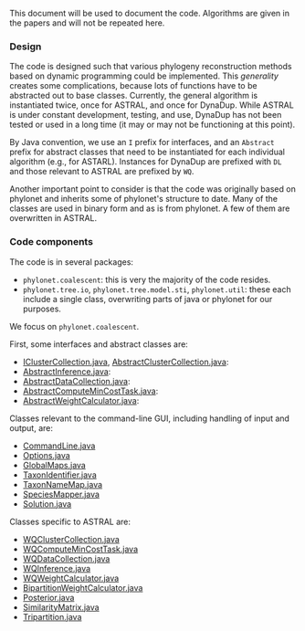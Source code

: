 This document will be used to document the code. Algorithms are given in the papers and will not be repeated here. 

### Design

The code is designed such that various phylogeny reconstruction methods
based on dynamic programming could be implemented. 
This *generality* creates some complications, because lots of functions
have to be abstracted out to base classes. 
Currently, the general algorithm is instantiated twice, 
once for ASTRAL, and once for DynaDup. 
While ASTRAL is under constant development, testing, and use, 
DynaDup has not been tested or used in a long time (it may or may not
be functioning at this point). 

By Java convention, we use an `I` prefix for interfaces, 
and an `Abstract` prefix for abstract classes that need to
be instantiated for each individual algorithm (e.g., for ASTARL). 
Instances for DynaDup are prefixed with `DL` and those relevant
to ASTRAL are prefixed by `WQ`. 

Another important point to consider is that the code was originally
based on phylonet and inherits some of phylonet's structure to date.
Many of the classes are used in binary form and as is from phylonet. 
A few of them are overwritten in ASTRAL. 

### Code components

The code is in several packages:

* `phylonet.coalescent`: this is very the majority of the code resides. 
* `phylonet.tree.io`, `phylonet.tree.model.sti`, `phylonet.util`: these each include a single class, overwriting parts of java or phylonet for our purposes. 

We focus on `phylonet.coalescent`. 

First, some interfaces and abstract classes are:

* [IClusterCollection.java](), [AbstractClusterCollection.java]():
* [AbstractInference.java]():
* [AbstractDataCollection.java]():
* [AbstractComputeMinCostTask.java]():
* [AbstractWeightCalculator.java]():


Classes relevant to the command-line GUI, including handling of input and output, are:

* [CommandLine.java]()
* [Options.java]()
* [GlobalMaps.java]()
* [TaxonIdentifier.java]()
* [TaxonNameMap.java]()
* [SpeciesMapper.java]()
* [Solution.java]()


Classes specific to ASTRAL are:

* [WQClusterCollection.java]()
* [WQComputeMinCostTask.java]()
* [WQDataCollection.java]()
* [WQInference.java]()
* [WQWeightCalculator.java]()
* [BipartitionWeightCalculator.java]()
* [Posterior.java]()
* [SimilarityMatrix.java]()
* [Tripartition.java]()







